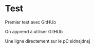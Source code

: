 # Test
Premier test avec GitHUb

On apprend à utiliser GitHUb

Une ligne directement sur le pC
sidnsjdnsj